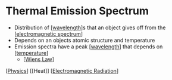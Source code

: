 # Thermal Emission Spectrum

- Distribution of [[wavelength]]s that an object gives off from the [[electromagnetic spectrum]]
- Depends on an objects atomic structure and temperature
- Emission spectra have a peak [[wavelength]] that depends on [[temperature]]
  - [[Wiens Law]]

[[Physics]] [[Heat]] [[Electromagnetic Radiation]]

[//begin]: # "Autogenerated link references for markdown compatibility"
[wavelength]: wavelength "Wavelength"
[electromagnetic spectrum]: electromagnetic-spectrum "Electromagnetic Spectrum"
[temperature]: temperature "Temperature"
[Wiens Law]: wiens-law "Wien's Law"
[Physics]: physics "Physics"
[Electromagnetic Radiation]: electromagnetic-radiation "Electromagnetic Radiation"
[//end]: # "Autogenerated link references"